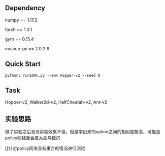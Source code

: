 ## Dependency
numpy == 1.17.2

torch == 1.3.1

gym == 0.15.4

mujoco-py == 2.0.2.9

## Quick Start


```
python3 runSOAC.py --env Hopper-v2 --seed 0 
```

## Task

Hopper-v2, Walker2d-v2, HalfCheetah-v2, Ant-v2

## 实验思路

做了实验之后发现实验效果不错，但是学出来的option之间的相似度极高，可能是policy网络重合度太高导致的

[]针对policy网络没有重合的情况进行测试
